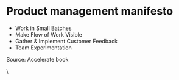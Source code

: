 # Product management manifesto

* Work in Small Batches
* Make Flow of Work Visible
* Gather & Implement Customer Feedback
* Team Experimentation

Source: Accelerate book

\
